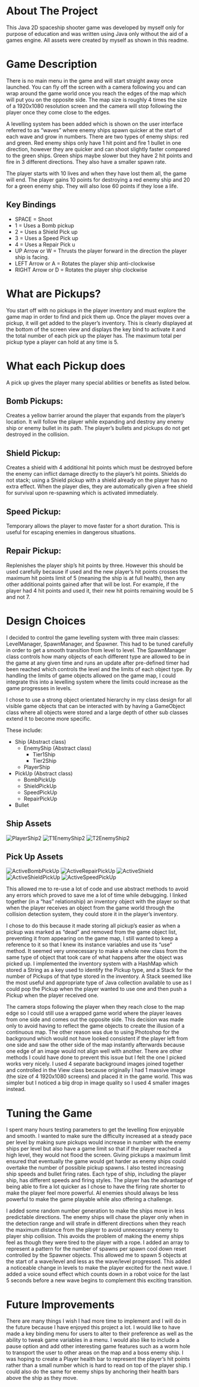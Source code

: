 # About The Project
This Java 2D spaceship shooter game was developed by myself only for purpose of education and was written using Java only without the aid of a games engine. All assets were created by myself as shown in this readme.

# Game Description

There is no main menu in the game and will start straight away once launched. You can fly off the screen with a camera following you and can wrap around the game world once you reach the edges of the map which will put you on the opposite side. The map size is roughly 4 times the size of a 1920x1080 resolution screen and the camera will stop following the player once they come close to the edges.

A levelling system has been added which is shown on the user interface referred to as “waves” where enemy ships spawn quicker at the start of each wave and grow in numbers. There are two types of enemy ships: red and green. Red enemy ships only have 1 hit point and fire 1 bullet in one direction, however they are quicker and can shoot slightly faster compared to the green ships. Green ships maybe slower but they have 2 hit points and fire in 3 different directions. They also have a smaller spawn rate.

The player starts with 10 lives and when they have lost them all, the game will end. The player gains 10 points for destroying a red enemy ship and 20 for a green enemy ship. They will also lose 60 points if they lose a life.

## Key Bindings
- SPACE = Shoot
- 1 = Uses a Bomb pickup 
- 2 = Uses a Shield Pick up
- 3 = Uses a Speed Pick up
- 4 = Uses a Repair Pick u
- UP Arrow or W = Thrusts the player forward in the direction the player ship is facing.
- LEFT Arrow or A = Rotates the player ship anti-clockwise
- RIGHT Arrow or D = Rotates the player ship clockwise

# What are Pickups?
You start off with no pickups in the player inventory and must explore the game map in order to find and pick them up. Once the player moves over a pickup, it will get added to the player’s inventory. This is clearly displayed at the bottom of the screen view and displays the key bind to activate it and the total number of each pick up the player has. The maximum total per pickup type a player can hold at any time is 5.

# What each Pickup does
A pick up gives the player many special abilities or benefits as listed below.

## Bomb Pickups:
Creates a yellow barrier around the player that expands from the player’s location. It will follow the player while expanding and destroy any enemy ship or enemy bullet in its path. The player’s bullets and pickups do not get destroyed in the collision.

## Shield Pickup:
Creates a shield with 4 additional hit points which must be destroyed before the enemy can inflict damage directly to the player’s hit points. Shields do not stack; using a Shield pickup with a shield already on the player has no extra effect. When the player dies, they are automatically given a free shield for survival upon re-spawning which is activated immediately.

## Speed Pickup:
Temporary allows the player to move faster for a short duration. This is useful for escaping enemies in dangerous situations.

## Repair Pickup:
Replenishes the player ship’s hit points by three. However this should be used carefully because if used and the new player’s hit points crosses the maximum hit points limit of 5 (meaning the ship is at full health), then any other additional points gained after that will be lost. For example, if the player had 4 hit points and used it, their new hit points remaining would be 5 and not 7.

# Design Choices
I decided to control the game levelling system with three main classes: LevelManager, SpawnManager, and Spawner. This had to be tuned carefully in order to get a smooth transition from level to level. The SpawnManager class controls how many objects of each different type are allowed to be in the game at any given time and runs an update after pre-defined timer had been reached which controls the level and the limits of each object type. By handling the limits of game objects allowed on the game map, I could integrate this into a levelling system where the limits could increase as the game progresses in levels.

I chose to use a strong object orientated hierarchy in my class design for all visible game objects that can be interacted with by having a GameObject class where all objects were stored and a large depth of other sub classes extend it to become more specific. 

These include:

-	Ship (Abstract class)
    - EnemyShip  (Abstract class)
      -	Tier1Ship
      -	Tier2Ship
    -	PlayerShip
-	PickUp (Abstract class)
    -	BombPickUp
    -	ShieldPickUp
    -	SpeedPickUp
    -	RepairPickUp
-	Bullet

## Ship Assets
![PlayerShip2](https://github.com/Mayron/Java-2D-Space-Shooter-Game/assets/5854995/a2f2ded2-6c70-48f6-b5dc-804a626028f7)
![T1EnemyShip2](https://github.com/Mayron/Java-2D-Space-Shooter-Game/assets/5854995/df06b480-ce65-44e1-9c8b-e11a0f47820a)
![T2EnemyShip2](https://github.com/Mayron/Java-2D-Space-Shooter-Game/assets/5854995/ae9f12f8-f0e7-41be-ac29-3a46f7263883)

## Pick Up Assets
![ActiveBombPickUp](https://github.com/Mayron/Java-2D-Space-Shooter-Game/assets/5854995/4fd37b7f-c350-4b9c-9e2e-a9756e205d50)
![ActiveRepairPickUp](https://github.com/Mayron/Java-2D-Space-Shooter-Game/assets/5854995/37f3ff1c-d2c2-4c84-929d-2197419dc7c1)
![ActiveShield](https://github.com/Mayron/Java-2D-Space-Shooter-Game/assets/5854995/1f593d59-cd5d-4be0-a029-94764d304565)
![ActiveShieldPickUp](https://github.com/Mayron/Java-2D-Space-Shooter-Game/assets/5854995/ba16ced5-b1f3-40c0-977e-8bcb25477955)
![ActiveSpeedPickUp](https://github.com/Mayron/Java-2D-Space-Shooter-Game/assets/5854995/1850e634-5a11-4405-9c2a-3375c607922b)


This allowed me to re-use a lot of code and use abstract methods to avoid any errors which proved to save me a lot of time while debugging. I linked together (in a “has” relationship) an inventory object with the player so that when the player receives an object from the game world through the collision detection system, they could store it in the player’s inventory.

I chose to do this because it made storing all pickup’s easier as when a pickup was marked as “dead” and removed from the game object list, preventing it from appearing on the game map, I still wanted to keep a reference to it so that I knew its instance variables and use its “use” method. It seemed very unnecessary to make a whole new class from the same type of object that took care of what happens after the object was picked up. I implemented the inventory system with a HashMap which stored a String as a key used to identify the Pickup type, and a Stack for the number of Pickups of that type stored in the inventory. A Stack seemed like the most useful and appropriate type of Java collection available to use as I could pop the Pickup when the player wanted to use one and then push a Pickup when the player received one.

The camera stops following the player when they reach close to the map edge so I could still use a wrapped game world where the player leaves from one side and comes out the opposite side. This decision was made only to avoid having to reflect the game objects to create the illusion of a continuous map. The other reason was due to using Photoshop for the background which would not have looked consistent if the player left from one side and saw the other side of the map instantly afterwards because one edge of an image would not align well with another. There are other methods I could have done to prevent this issue but I felt the one I picked works very nicely. I used 4 separate background images joined together and controlled in the View class because originally I had 1 massive image (the size of 4 1920x1080 screens) and placed it in the game world. This was simpler but I noticed a big drop in image quality so I used 4 smaller images instead.

# Tuning the Game
I spent many hours testing parameters to get the levelling flow enjoyable and smooth. I wanted to make sure the difficulty increased at a steady pace per level by making sure pickups would increase in number with the enemy ships per level but also have a game limit so that if the player reached a high level, they would not flood the screen. Giving pickups a maximum limit ensured that eventually the game would get harder as enemy ships could overtake the number of possible pickup spawns. I also tested increasing ship speeds and bullet firing rates. Each type of ship, including the player ship, has different speeds and firing styles. The player has the advantage of being able to fire a lot quicker as I chose to have the firing rate shorter to make the player feel more powerful. AI enemies should always be less powerful to make the game playable while also offering a challenge. 

I added some random number generation to make the ships move in less predictable directions. The enemy ships will chase the player only when in the detection range and will strafe in different directions when they reach the maximum distance from the player to avoid unnecessary enemy to player ship collision. This avoids the problem of making the enemy ships feel as though they were tired to the player with a rope. 
I added an array to represent a pattern for the number of spawns per spawn cool down reset controlled by the Spawner objects. This allowed me to spawn 5 objects at the start of a wave/level and less as the wave/level progressed. This added a noticeable change in levels to make the player excited for the next wave. I added a voice sound effect which counts down in a robot voice for the last 5 seconds before a new wave begins to complement this exciting transition.

# Future Improvements
There are many things I wish I had more time to implement and I will do in the future because I have enjoyed this project a lot. I would like to have made a key binding menu for users to alter to their preference as well as the ability to tweak game variables in a menu. I would also like to include a pause option and add other interesting game features such as a worm hole to transport the user to other areas on the map and a boss enemy ship. I was hoping to create a Player health bar to represent the player’s hit points rather than a small number which is hard to read on top of the player ship. I could also do the same for enemy ships by anchoring their health bars above the ship as they move. 
